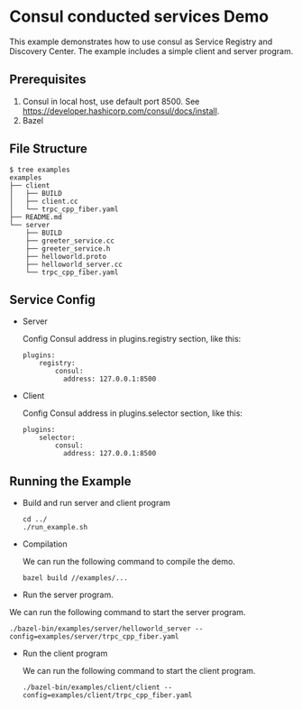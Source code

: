 # Consul conducted services Demo

This example demonstrates how to use consul as Service Registry and Discovery Center. The example includes a simple client and server program.

## Prerequisites
1. Consul in local host, use default port 8500. See https://developer.hashicorp.com/consul/docs/install.
2. Bazel

## File Structure

```shell
$ tree examples
examples
├── client
│   ├── BUILD
│   ├── client.cc
│   └── trpc_cpp_fiber.yaml
├── README.md
└── server
    ├── BUILD
    ├── greeter_service.cc
    ├── greeter_service.h
    ├── helloworld.proto
    ├── helloworld_server.cc
    └── trpc_cpp_fiber.yaml
```

## Service Config

* Server

  Config Consul address in plugins.registry section, like this:

  ```shell
  plugins:
      registry:
          consul:
            address: 127.0.0.1:8500
  ```

* Client

  Config Consul address in plugins.selector section, like this:

  ```shell
  plugins:
      selector:
          consul:
            address: 127.0.0.1:8500
  ```

## Running the Example

* Build and run server and client program

  ```shell
  cd ../
  ./run_example.sh
  ```

* Compilation

  We can run the following command to compile the demo.

  ```shell
  bazel build //examples/...
  ```

*  Run the server program.

  We can run the following command to start the server program.

  ```shell
  ./bazel-bin/examples/server/helloworld_server --config=examples/server/trpc_cpp_fiber.yaml
  ```

* Run the client program

  We can run the following command to start the client program.

  ```shell
  ./bazel-bin/examples/client/client --config=examples/client/trpc_cpp_fiber.yaml
  ```
 

